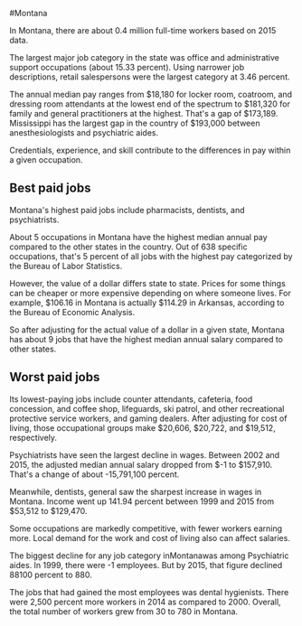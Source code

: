 

#Montana

In Montana, there are about 0.4 million full-time workers based on 2015 data.

The largest major job category in the state was office and administrative support occupations (about 15.33 percent). Using narrower job descriptions, retail salespersons were the largest category at 3.46 percent.
               
The annual median pay ranges from $18,180 for locker room, coatroom, and dressing room attendants at the lowest end of the spectrum to  $181,320 for family and general practitioners at the highest. That's a gap of $173,189. Mississippi has the largest gap in the country of $193,000 between anesthesiologists and psychiatric aides.
          
Credentials, experience, and skill contribute to the differences in pay within a given occupation.

## Best paid jobs
Montana's highest paid jobs include <span class='occ_title_em'>pharmacists, dentists</span>, and <span class='occ_title_em'>psychiatrists</span>.
               
About 5 occupations in Montana have the highest median annual pay compared to the other states in the country. Out of 638 specific occupations, that's 5 percent of all jobs with the highest pay categorized by the Bureau of Labor Statistics.
               
However, the value of a dollar differs state to state. Prices for some things can be cheaper or more expensive depending on where someone lives. For example, $106.16 in Montana is actually $114.29 in Arkansas, according to the Bureau of Economic Analysis.
               
So after adjusting for the actual value of a dollar in a given state, Montana has about 9 jobs that have the highest median annual salary compared to other states.
               
## Worst paid jobs

Its lowest-paying jobs include <span class='occ_title_em'>counter attendants, cafeteria, food concession, and coffee shop</span>, <span class='occ_title_em'>lifeguards, ski patrol, and other recreational protective service workers</span>, and <span class='occ_title_em'>gaming dealers</span>. After adjusting for cost of living, those occupational groups make $20,606,  $20,722, and  $19,512, respectively.
               
<span class='occ_title_em'>Psychiatrists</span> have seen the largest decline in wages. Between 2002 and 2015, the adjusted median annual salary dropped from $-1 to $157,910. That's a change of about -15,791,100 percent.
               
Meanwhile, <span class='occ_title_em'>dentists, general</span> saw the sharpest increase in wages in Montana. Income went up 141.94 percent between 1999 and 2015 from $53,512 to $129,470.

Some occupations are markedly competitive, with fewer workers earning more. Local demand for the work and cost of living also can affect salaries.

            
The biggest decline for any job category inMontanawas among <span class='occ_title_em'>Psychiatric aides</span>. In 1999, there were -1 employees. But by 2015, that figure declined 88100 percent to 880. 
               
The jobs that had gained the most employees was dental hygienists. There were 2,500 percent more workers in 2014 as compared to 2000. Overall, the total number of workers grew from 30 to 780 in Montana.

